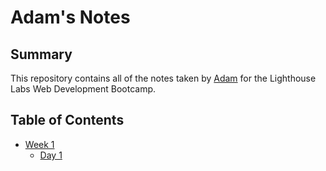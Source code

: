 # Adam's Notes

## Summary

This repository contains all of the notes taken by [Adam](https://github.com/Kagin007?tab=repositories) for the Lighthouse Labs Web Development Bootcamp.

## Table of Contents

* [Week 1](/Week_1)
  * [Day 1](/Week_1/Day_1)


